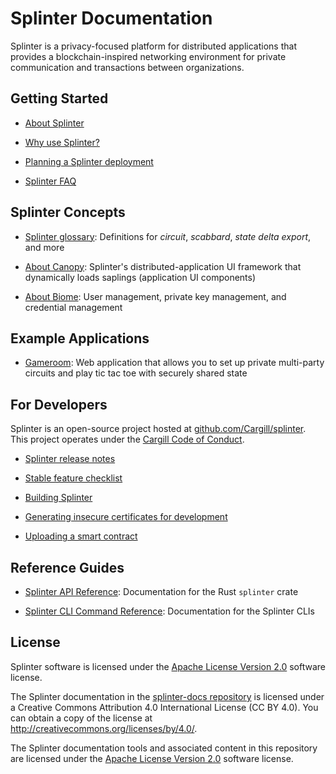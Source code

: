 # Splinter Documentation

Splinter is a privacy-focused platform for distributed applications that
provides a blockchain-inspired networking environment for private communication
and transactions between organizations.

## Getting Started

  * [About Splinter](https://github.com/Cargill/splinter/blob/master/README.md)

  * [Why use Splinter?](concepts/why_splinter.md)

  * [Planning a Splinter deployment](howto/planning_splinter_deployment.md)

  * [Splinter FAQ](faq/faq.md)

## Splinter Concepts

  * [Splinter glossary](glossary/glossary.md): Definitions for _circuit_,
    _scabbard_, _state delta export_, and more

  * [About Canopy](concepts/about_canopy.md): Splinter's distributed-application
    UI framework that dynamically loads saplings (application UI components)

  * [About Biome](concepts/about_biome.md): User management, private key
    management, and credential management

## Example Applications

  * [Gameroom](https://github.com/Cargill/splinter/blob/master/examples/gameroom/README.md):
    Web application that allows you to set up private multi-party circuits and
    play tic tac toe with securely shared state

## For Developers

Splinter is an open-source project hosted at
[github.com/Cargill/splinter](https://github.com/Cargill/splinter).
This project operates under the [Cargill Code of
Conduct](https://github.com/Cargill/code-of-conduct/blob/master/code-of-conduct.md).

  * [Splinter release
    notes](https://github.com/Cargill/splinter/blob/master/RELEASE_NOTES.md)

  * [Stable feature checklist](community/stable_feature_checklist.md)

  * [Building Splinter](https://github.com/Cargill/splinter/blob/master/README.md#building-splinter)

  * [Generating insecure certificates for development](howto/generating_insecure_certificates_for_development.md)

  * [Uploading a smart contract](howto/uploading_smart_contract.md)

## Reference Guides

  * [Splinter API Reference](https://docs.rs/splinter):
    Documentation for the Rust `splinter` crate

  * [Splinter CLI Command Reference](references/cli/cli_command_reference.md):
    Documentation for the Splinter CLIs

## License

Splinter software is licensed under the [Apache License Version
2.0](https://github.com/Cargill/splinter/blob/master/LICENSE) software license.

The Splinter documentation in the
[splinter-docs repository](https://github.com/Cargill/splinter-docs)
is licensed under a Creative Commons Attribution 4.0 International License
(CC BY 4.0). You can obtain a copy of the license at
<http://creativecommons.org/licenses/by/4.0/>.

The Splinter documentation tools and associated content in this repository are
licensed under the [Apache License Version
2.0](https://github.com/Cargill/splinter/blob/master/LICENSE) software license.
